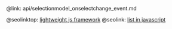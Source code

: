 @link: api/selectionmodel_onselectchange_event.md

@seolinktop: [lightweight js framework](https://webix.com)
@seolink: [list in javascript](https://webix.com/widget/list/)